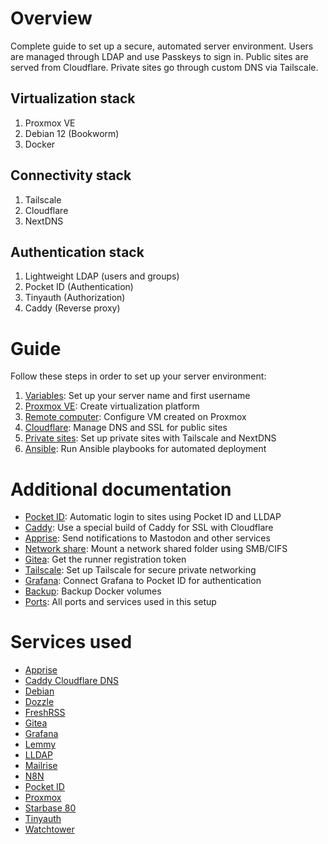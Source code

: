 # Overview

Complete guide to set up a secure, automated server environment. Users are managed through LDAP and use Passkeys to sign in. Public sites are served from Cloudflare. Private sites go through custom DNS via Tailscale.

## Virtualization stack

1. Proxmox VE
2. Debian 12 (Bookworm)
3. Docker

## Connectivity stack

1. Tailscale
2. Cloudflare
3. NextDNS

## Authentication stack

1. Lightweight LDAP (users and groups)
2. Pocket ID (Authentication)
3. Tinyauth (Authorization)
4. Caddy (Reverse proxy)

# Guide

Follow these steps in order to set up your server environment:

1. [Variables](docs/variables.md): Set up your server name and first username
1. [Proxmox VE](docs/proxmox.md): Create virtualization platform
1. [Remote computer](docs/remote.md): Configure VM created on Proxmox
1. [Cloudflare](docs/cloudflare.md): Manage DNS and SSL for public sites
1. [Private sites](docs/private.md): Set up private sites with Tailscale and NextDNS
1. [Ansible](docs/ansible.md): Run Ansible playbooks for automated deployment

# Additional documentation

-   [Pocket ID](docs/pocket-id.md): Automatic login to sites using Pocket ID and LLDAP
-   [Caddy](docs/caddy.md): Use a special build of Caddy for SSL with Cloudflare
-   [Apprise](docs/apprise.md): Send notifications to Mastodon and other services
-   [Network share](docs/network-share.md): Mount a network shared folder using SMB/CIFS
-   [Gitea](docs/gitea.md): Get the runner registration token
-   [Tailscale](docs/tailscale.md): Set up Tailscale for secure private networking
-   [Grafana](docs/grafana.md): Connect Grafana to Pocket ID for authentication
-   [Backup](docs/backup.md): Backup Docker volumes
-   [Ports](docs/ports.md): All ports and services used in this setup

# Services used

-   [Apprise](https://github.com/caronc/apprise)
-   [Caddy Cloudflare DNS](https://github.com/notclickable-jordan/caddy-cloudflare-dns)
-   [Debian](https://www.debian.org)
-   [Dozzle](https://dozzle.dev)
-   [FreshRSS](https://freshrss.org)
-   [Gitea](https://about.gitea.com)
-   [Grafana](https://grafana.com)
-   [Lemmy](https://join-lemmy.org)
-   [LLDAP](https://github.com/lldap/lldap)
-   [Mailrise](https://github.com/yoryan/mailrise)
-   [N8N](https://n8n.io)
-   [Pocket ID](https://github.com/pocket-id/pocket-id)
-   [Proxmox](https://proxmox.com/en/)
-   [Starbase 80](https://github.com/jordanroher/starbase-80)
-   [Tinyauth](https://tinyauth.app)
-   [Watchtower](https://github.com/containrrr/watchtower)
